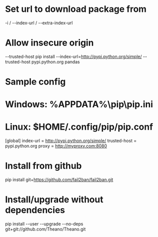 # Set url to download package from
-i / --index-url / --extra-index-url

# Allow insecure origin
--trusted-host
pip install --index-url=http://pypi.python.org/simple/ --trusted-host pypi.python.org pandas

# Sample config
# Windows: %APPDATA%\pip\pip.ini
# Linux: $HOME/.config/pip/pip.conf
[global]
index-url = http://pypi.python.org/simple/
trusted-host = pypi.python.org
proxy = http://myproxy.com:8080

# Install from github
pip install git+https://github.com/fail2ban/fail2ban.git

# Install/upgrade without dependencies
pip install --user --upgrade --no-deps git+git://github.com/Theano/Theano.git